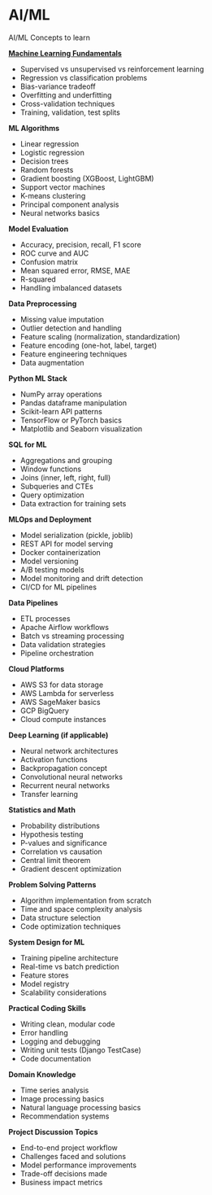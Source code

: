 # AI/ML
AI/ML Concepts to learn

[**Machine Learning Fundamentals**](ml-101/README.md)
- Supervised vs unsupervised vs reinforcement learning
- Regression vs classification problems
- Bias-variance tradeoff
- Overfitting and underfitting
- Cross-validation techniques
- Training, validation, test splits

**ML Algorithms**
- Linear regression
- Logistic regression
- Decision trees
- Random forests
- Gradient boosting (XGBoost, LightGBM)
- Support vector machines
- K-means clustering
- Principal component analysis
- Neural networks basics

**Model Evaluation**
- Accuracy, precision, recall, F1 score
- ROC curve and AUC
- Confusion matrix
- Mean squared error, RMSE, MAE
- R-squared
- Handling imbalanced datasets

**Data Preprocessing**
- Missing value imputation
- Outlier detection and handling
- Feature scaling (normalization, standardization)
- Feature encoding (one-hot, label, target)
- Feature engineering techniques
- Data augmentation

**Python ML Stack**
- NumPy array operations
- Pandas dataframe manipulation
- Scikit-learn API patterns
- TensorFlow or PyTorch basics
- Matplotlib and Seaborn visualization

**SQL for ML**
- Aggregations and grouping
- Window functions
- Joins (inner, left, right, full)
- Subqueries and CTEs
- Query optimization
- Data extraction for training sets

**MLOps and Deployment**
- Model serialization (pickle, joblib)
- REST API for model serving
- Docker containerization
- Model versioning
- A/B testing models
- Model monitoring and drift detection
- CI/CD for ML pipelines

**Data Pipelines**
- ETL processes
- Apache Airflow workflows
- Batch vs streaming processing
- Data validation strategies
- Pipeline orchestration

**Cloud Platforms**
- AWS S3 for data storage
- AWS Lambda for serverless
- AWS SageMaker basics
- GCP BigQuery
- Cloud compute instances

**Deep Learning (if applicable)**
- Neural network architectures
- Activation functions
- Backpropagation concept
- Convolutional neural networks
- Recurrent neural networks
- Transfer learning

**Statistics and Math**
- Probability distributions
- Hypothesis testing
- P-values and significance
- Correlation vs causation
- Central limit theorem
- Gradient descent optimization

**Problem Solving Patterns**
- Algorithm implementation from scratch
- Time and space complexity analysis
- Data structure selection
- Code optimization techniques

**System Design for ML**
- Training pipeline architecture
- Real-time vs batch prediction
- Feature stores
- Model registry
- Scalability considerations

**Practical Coding Skills**
- Writing clean, modular code
- Error handling
- Logging and debugging
- Writing unit tests (Django TestCase)
- Code documentation

**Domain Knowledge**
- Time series analysis
- Image processing basics
- Natural language processing basics
- Recommendation systems

**Project Discussion Topics**
- End-to-end project workflow
- Challenges faced and solutions
- Model performance improvements
- Trade-off decisions made
- Business impact metrics
